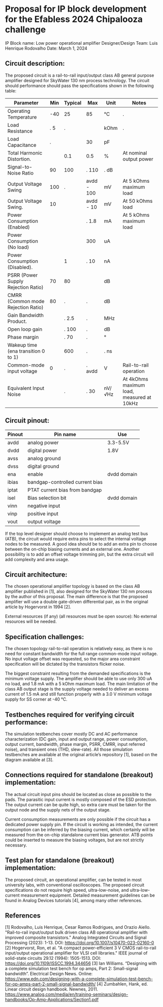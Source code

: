 # Proposal for IP block development for the Efabless 2024 Chipalooza challenge

IP Block name:		Low power operational amplifier
Designer/Design Team:	Luis Henrique Rodovalho
Date:				March 1, 2024

## Circuit description:
The proposed circuit is a rail-to-rail input/output class AB general purpose amplifier designed for SkyWater 130 nm process technology. The circuit should performance should pass the specifications shown in the following table:

| Parameter                           | Min | Typical | Max        | Unit   | Notes |
| ----------------------------------- | --- | ------- | ---------- | ------ | ----- |
| Operating Temperature               | -40 |      25 |         85 |     °C |.      |
| Load Resistance                     |.  5 |.        |            |   kOhm |.      |
| Load Capacitance                    |.    |         |         30 |     pF |       |
| Total Harmonic Distortion.          |     |     0.1 |        0.5 |      % | At nominal output power |
| Signal-to-Noise Ratio               |  90 |     100 |.       110 |.    dB | |
| Output Voltage Swing                | 100 |.        | avdd - 100 |     mV |At 5 kOhms maximum load |
| Output Voltage Swing.               |  10 |         |  avdd - 10 |     mV | At 50 kOhms load |
| Power Consumption (Enabled)         |     |         |.       1.8 |     mA | At 5 kOhms maximum load |
| Power Consumption (No load)         |     |         |        300 |     uA | |
| Power Consumption (Disabled).       |     |       1 |.        10 |     nA | |
| PSRR (Power Supply Rejection Ratio) |  70 |      80 |            |     dB | |
| CMRR (Common mode Rejection Ratio)  |  80 |.        |.           |     dB | |
| Gain Bandwidth Product.             |     |.    2.5 |.           |    MHz | |
| Open loop gain                      |     |.    100 |.           |     dB | |
| Phase margin                        |     |.     70 |.           |      ° | |
| Wakeup time (ena transition 0 to 1) |     |     600 |.           |.    ns | |
| Common-mode input voltage           |   0 |.        |.      avdd |      V | Rail-to-rail operation |
| Equivalent Input Noise              |     |.        |.        30 | nV/√Hz | At 4kOhms maximum load, measured at 10kHz |



## Circuit pinout:

| Pinout | Pin name | Use |
| --- | --- | --- |
| avdd | analog power | 3.3-5.5V |
| dvdd | digital power | 1.8V |
| avss | analog ground | |
| dvss | digital ground | |
| ena | enable | dvdd domain |
| ibias | bandgap-controlled current bias | |
| iptat | PTAT current bias from bandgap | |
| isel | Bias selection bit | dvdd domain | |
| vinn | negative input | |
| vinp | positive input | |
| vout | output voltage | |

If the top level designer should choose to implement an analog test bus (ATB), the circuit would require extra pins to select the internal voltage nodes to be measured. A good idea should be to add an extra pin to choose between the on-chip biasing currents and an external one. Another possibility is to add an offset voltage trimming pin, but the extra circuit will add complexity and area usage.

## Circuit architecture:
The chosen operational amplifier topology is based on the class AB amplifier published in [1], also designed for the SkyWater 130 nm process by the author of this proposal. The main difference is that the proposed amplifier will use a double gate-driven differential pair, as in the original article by Hogervorst in 1994 [2].

External resources (if any) (all resources must be open source):
No external resources will be needed.

## Specification challenges:
The chosen topology rail-to-rail operation is relatively easy, as there is no need for constant bandwidth for the full range common-mode input voltage. No input voltage offset was requested, so the major area constraint specification will be dictated by the transistors flicker noise.

The biggest constraint resulting from the demanded specifications is the minimum voltage supply. The amplifier should be able to use only 300 uA no load, and 1.8 mA with a 5 kOhm maximum load. The main limitation of the class AB output stage is the supply voltage needed to deliver an excess current of 1.5 mA and still function properly with a 3.0 V minimum voltage supply for SS corner at -40 °C.

## Testbenches required for verifying circuit performance:
The simulation testbenches cover mostly DC and AC performance characterization (DC gain, input and output range, power consumption, output current, bandwidth, phase margin, PSRR, CMRR, input referred noise), and transient ones (THD, slew-rate). All those simulation testbenches are available at the original article’s repository [1], based on the diagram available at [3]. 

## Connections required for standalone (breakout) implementation:
The actual circuit input pins should be located as close as possible to the pads. The parasitic input current is mostly composed of the ESD protection. The output current can be quite high, so extra care must be taken for the output node and the supply nets of the output stage.

Current consumption measurements are only possible if the circuit has a dedicated power supply pin. If the circuit is working as intended, the current consumption can be inferred by the biasing current, which certainly will be measured from the on-chip standalone current bias generator. ATB points could be inserted to measure the biasing voltages, but are not strictly necessary.

## Test plan for standalone (breakout) implementation:
The proposed circuit, an operational amplifier, can be tested in most university labs, with conventional oscilloscopes. The proposed circuit specifications do not require high speed, ultra-low-noise, and ultra-low-current measurement equipment. Detailed measurement guidelines can be found in Analog Devices tutorials [4], among many other references.

## References
[1] Rodovalho, Luis Henrique, Cesar Ramos Rodrigues, and Orazio Aiello. "Rail-to-rail input/output bulk driven class AB operational amplifier with improved composite transistors." Analog Integrated Circuits and Signal Processing (2023): 1-13. DOI: https://doi.org/10.1007/s10470-023-02160-0
[2] Hogervorst, Ron, et al. "A compact power-efficient 3 V CMOS rail-to-rail input/output operational amplifier for VLSI cell libraries." IEEE journal of solid-state circuits 29.12 (1994): 1505-1513. DOI: https://doi.org/10.1109/ISSCC.1994.344656
[3]  Ian Williams. “Designing with a complete simulation test bench for op amps, Part 2: Small-signal bandwidth”. Electrical Design News. Online: https://www.edn.com/designing-with-a-complete-simulation-test-bench-for-op-amps-part-2-small-signal-bandwidth/
[4] Zumbahlen, Hank, ed. Linear circuit design handbook. Newnes, 2011. https://www.analog.com/media/en/training-seminars/design-handbooks/Op-Amp-Applications/Section1.pdf

